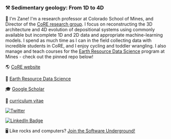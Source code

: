 ### ⚒️ Sedimentary geology: From 1D to 4D

👋 I'm Zane! I'm a research professor at Colorado School of Mines, and Director of the [CoRE research group](https://core.mines.edu). I focus on reconstructing the 3D architecture and 4D evolution of depositional systems using commonly available but incomplete 1D and 2D data and appropriate machine-learning models. I spend as much time as I can in the field collecting data with incredible students in CoRE, and I enjoy cycling and toddler wrangling. I also manage and teach courses for the [Earth Resource Data Science](https://online.mines.edu/earth-resources-online/) program at Mines - check out the pinned repo below!

🌎 [CoRE website](https://core.mines.edu)

🐍 [Earth Resource Data Science](https://online.mines.edu/earth-resources-online/)

🎓 [Google Scholar](https://scholar.google.com/citations?user=58dKXjAAAAAJ&hl=en)

💾 [curriculum vitae](https://zanejobe.github.io/curriculum-vitae/)

[![Twitter](https://img.shields.io/twitter/url/https/twitter.com/zanejobe.svg?style=social&label=Follow%20%40zanejobe)](https://twitter.com/cloudposse)

[![LinkedIn Badge](https://img.shields.io/badge/LinkedIn-Profile-informational?style=flat&logo=linkedin&logoColor=white&color=0D76A8)](https://www.linkedin.com/in/zane-jobe/)

🖥️ Like rocks and computers? [Join the Software Underground!](https://softwareunderground.org/slack)

<!--
<a href="https://github.com/anuraghazra/github-readme-stats">
  <img align="center" src="https://github-readme-stats.vercel.app/api?username=zanejobe&hide=stars&show_icons=true&count_private=true" />
</a>
<a href="https://github.com/anuraghazra/convoychat">
  <img align="center" src="https://github-readme-stats.vercel.app/api/top-langs/?username=zanejobe&hide=Jupyter%20Notebook&layout=compact" />
</a>
-->

